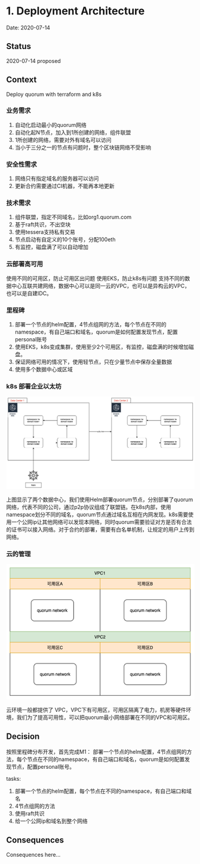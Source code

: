 # 1. Deployment Architecture

Date: 2020-07-14

## Status

2020-07-14 proposed

## Context

Deploy quorum with terraform and k8s

### 业务需求
1. 自动化启动最小的quorum网络
2. 自动化起N节点，加入到1所创建的网络，组件联盟
3. 1所创建的网络，需要对外有域名可以访问
4. 当小于三分之一的节点有问题时，整个区块链网络不受影响

### 安全性需求
1. 网络只有指定域名的服务器可以访问
2. 更新合约需要通过CI机器，不能再本地更新

### 技术需求
1. 组件联盟，指定不同域名，比如org1.quorum.com
2. 基于raft共识，不出空块
3. 使用tessera支持私有交易
4. 节点启动有自定义的10个账号，分配100eth
5. 有监控，磁盘满了可以自动增加

### 云部署高可用
使用不同的可用区，防止可用区出问题
使用EKS，防止k8s有问题
支持不同的数据中心互联共建网络，数据中心可以是同一云的VPC，也可以是异构云的VPC，也可以是自建IDC。

### 里程碑
1. 部署一个节点的helm配置，4节点组网的方法，每个节点在不同的namespace，有自己端口和域名，quorum是如何配置发现节点，配置personal账号
2. 使用EKS，k8s变成集群，使用至少2个可用区，有监控，磁盘满的时候增加磁盘。
3. 保证网络可用的情况下，使用轻节点，只在少量节点中保存全量数据
4. 使用多个数据中心或区域


### k8s 部署企业以太坊

![k8s](../images/k8s.png)

上图显示了两个数据中心，我们使用Helm部署quorum节点，分别部署了quorum网络，代表不同的公司，通过p2p协议组成了联盟链。在k8s内部，使用namespace划分不同的域名，quorum节点通过域名互相在内网发现。k8s需要使用一个公网ip让其他网络可以发现本网络，同时quorum需要验证对方是否有合法的证书可以接入网络。对于合约的部署，需要有白名单机制，让规定的用户上传到网络。

### 云的管理

![VPC](../images/VPC.png)

云环境一般都提供了 VPC，VPC下有可用区，可用区隔离了电力，机房等硬件环境，我们为了提高可用性，可以把quorum最小网络部署在不同的VPC和可用区。

## Decision

按照里程碑分布开发，首先完成M1： 部署一个节点的helm配置，4节点组网的方法，每个节点在不同的namespace，有自己端口和域名，quorum是如何配置发现节点，配置personal账号。

tasks:
1. 部署一个节点的helm配置，每个节点在不同的namespace，有自己端口和域名
2. 4节点组网的方法
3. 使用raft共识
4. 给一个公网ip和域名到整个网络



## Consequences

Consequences here...
